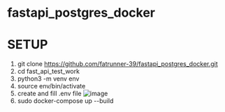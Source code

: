 # fastapi_postgres_docker

# SETUP 

1. git clone https://github.com/fatrunner-39/fastapi_postgres_docker.git
2. cd fast_api_test_work
3. python3 -m venv env
4. source env/bin/activate
5. create and fill .env file ![image](https://user-images.githubusercontent.com/72695509/211379770-695623c7-5aed-4381-a0d4-1fe93a7d0c4c.png)
6. sudo docker-compose up --build
